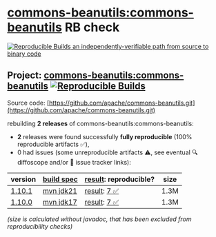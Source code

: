 [commons-beanutils:commons-beanutils](https://central.sonatype.com/artifact/commons-beanutils/commons-beanutils/versions) RB check
=======

[![Reproducible Builds](https://reproducible-builds.org/images/logos/rb.svg) an independently-verifiable path from source to binary code](https://reproducible-builds.org/)

## Project: [commons-beanutils:commons-beanutils](https://central.sonatype.com/artifact/commons-beanutils/commons-beanutils/versions) [![Reproducible Builds](https://img.shields.io/endpoint?url=https://raw.githubusercontent.com/jvm-repo-rebuild/reproducible-central/master/content/org/apache/commons/commons-beanutils/badge.json)](https://github.com/jvm-repo-rebuild/reproducible-central/blob/master/content/org/apache/commons/commons-beanutils/README.md)

Source code: [https://github.com/apache/commons-beanutils.git](https://github.com/apache/commons-beanutils.git)

rebuilding **2 releases** of commons-beanutils:commons-beanutils:
- **2** releases were found successfully **fully reproducible** (100% reproducible artifacts :white_check_mark:),
- 0 had issues (some unreproducible artifacts :warning:, see eventual :mag: diffoscope and/or :memo: issue tracker links):

| version | [build spec](/BUILDSPEC.md) | [result](https://reproducible-builds.org/docs/jvm/): reproducible? | size |
| -- | --------- | ------ | -- |
| [1.10.1](https://central.sonatype.com/artifact/commons-beanutils/commons-beanutils/1.10.1/pom) | [mvn jdk21](commons-beanutils-1.10.1.buildspec) | [result](commons-beanutils-1.10.1.buildinfo): [7 :white_check_mark: ](commons-beanutils-1.10.1.buildcompare) | 1.3M |
| [1.10.0](https://central.sonatype.com/artifact/commons-beanutils/commons-beanutils/1.10.0/pom) | [mvn jdk17](commons-beanutils-1.10.0.buildspec) | [result](commons-beanutils-1.10.0.buildinfo): [7 :white_check_mark: ](commons-beanutils-1.10.0.buildcompare) | 1.3M |

<i>(size is calculated without javadoc, that has been excluded from reproducibility checks)</i>
